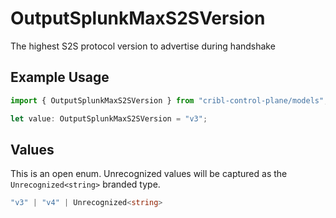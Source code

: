 # OutputSplunkMaxS2SVersion

The highest S2S protocol version to advertise during handshake

## Example Usage

```typescript
import { OutputSplunkMaxS2SVersion } from "cribl-control-plane/models";

let value: OutputSplunkMaxS2SVersion = "v3";
```

## Values

This is an open enum. Unrecognized values will be captured as the `Unrecognized<string>` branded type.

```typescript
"v3" | "v4" | Unrecognized<string>
```